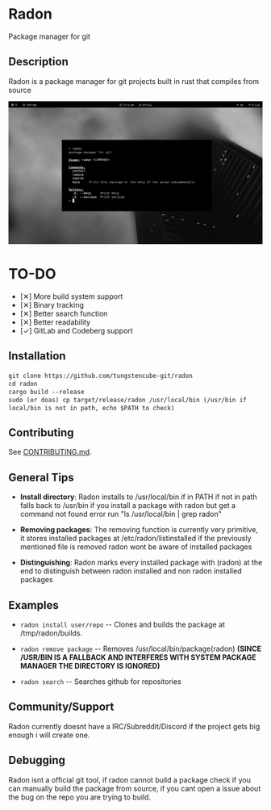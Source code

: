 # Radon

Package manager for git

## Description

Radon is a package manager for git projects built in rust that compiles from source

![Preview](radon.png)

# TO-DO 

- [✕] More build system support
- [✕] Binary tracking
- [✕] Better search function 
- [✕] Better readability
- [✓] GitLab and Codeberg support

## Installation

```
git clone https://github.com/tungstencube-git/radon
cd radon
cargo build --release
sudo (or doas) cp target/release/radon /usr/local/bin (/usr/bin if local/bin is not in path, echo $PATH to check)

```

## Contributing

See [CONTRIBUTING.md](./CONTRIBUTING.md).

## General Tips

- **Install directory**: Radon installs to /usr/local/bin if in PATH if not in path falls back to /usr/bin if you install a package with radon but get a command not found error run "ls /usr/local/bin | grep radon"

- **Removing packages**: The removing function is currently very primitive, it stores installed packages at /etc/radon/listinstalled if the previously mentioned file is removed radon wont be aware of installed packages

- **Distinguishing**: Radon marks every installed package with (radon) at the end to distinguish between radon installed and non radon installed packages

## Examples

- `radon install user/repo` -- Clones and builds the package at /tmp/radon/builds.

- `radon remove package` -- Removes /usr/local/bin/package(radon) **(SINCE /USR/BIN IS A FALLBACK AND INTERFERES WITH SYSTEM PACKAGE MANAGER THE DIRECTORY IS IGNORED)** 

- `radon search` -- Searches github for repositories

## Community/Support

Radon currently doesnt have a IRC/Subreddit/Discord if the project gets big enough i will create one.

## Debugging

Radon isnt a official git tool, if radon cannot build a package check if you can manually build the package from source, if you cant open a issue about the bug on the repo you are trying to build.
